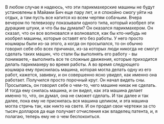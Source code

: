    В любом случае я надеюсь, что эти парикмахерские машины не
будут установлены в Майами Бич еще пару лет, и я спокойно смогу
уйти на отдых, а там пусть все катится ко всем чертям собачьим.
Вчера вечером по телевизору показывали одного типа, который
изобрел эти дурацкие штуки, и что бы вы думали? Он оказался
парикмахером. Он сказал, что он все волновался и волновался, как
бы кто-нибудь не изобрел машины, которые оставят его без работы.
У него просто кошмары были из-за этого, а когда он просыпался,
то он обычно говорил себе обо всех причинах, из-за которых люди
никогда не смогут сделать таких машин, что стали бы выполнять
его работу - вы понимаете,- выполнить все те сложные движения,
которые приходится делать парикмахеру во время работы. А во
время следующего кошмара ему приснилась машина, которая могла
делать одну из его работ, кажется, завивку, и он совершенно ясно
увидел, как именно она работает. Получился просто порочный круг.
Он начал видеть сны. Просыпаясь, он говорил себе о чем-то, чего
машине никак не сделать. И тогда ему снилась машина, и он видел,
как эта машина делает именно то, что, он думал, она не сможет
сделать. И так далее и так далее, пока ему не приснилась вся
машина целиком, и эта машина могла стричь так, как никто на
свете. И он продал свои чертежи за сто тысяч долларов да еще
получает отчисления как владелец патента, и, я полагаю, теперь
ему не о чем беспокоиться.